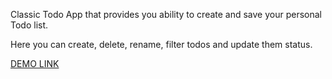 Classic Todo App that provides you ability to create and save your personal Todo list.

Here you can create, delete, rename, filter todos and update them status.

[DEMO LINK](https://romanblyashuk94.github.io/react-todo-app/)